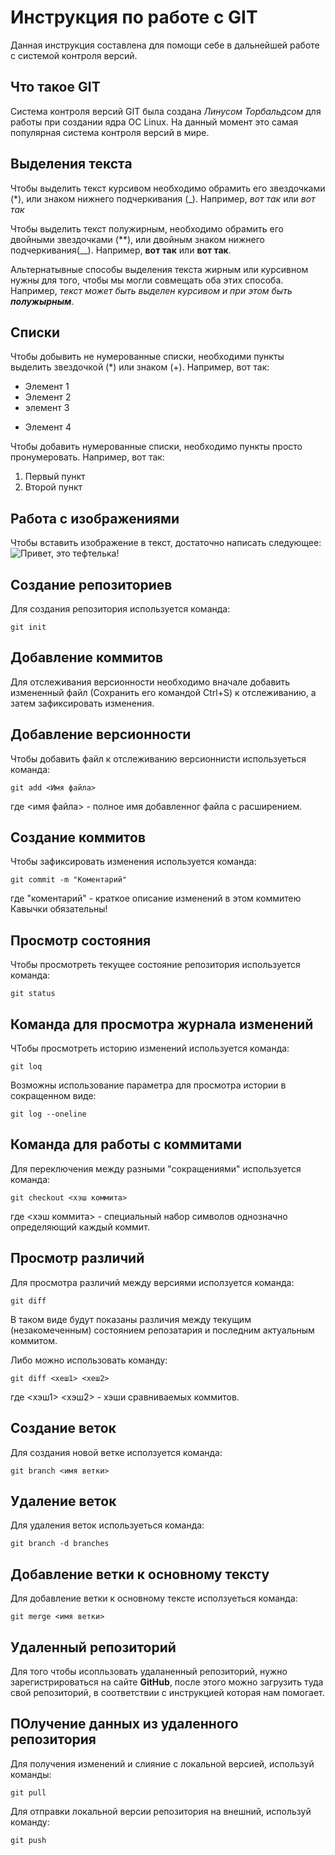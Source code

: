 # **Инструкция по работе с GIT**

Данная инструкция составлена для помощи себе в дальнейшей работе с системой контроля версий.

## Что такое GIT

Система контроля версий GIT была создана *Линусом Торбальдсом* для работы при создании ядра OC Linux. На данный момент это самая популярная система контроля версий в мире.

## Выделения текста

Чтобы выделить текст курсивом необходимо обрамить его звездочками (*), или знаком нижнего подчеркивания (_). Например, *вот так* или _вот так_

Чтобы выделить текст полужирным, необходимо обрамить его двойными звездочками (**), или двойным знаком нижнего подчеркивания(__). Например, **вот так** или __вот так__.

Альтернатывные способы выделения текста жирным или курсивном нужны для того, чтобы мы могли совмещать оба этих способа. Например, _текст может быть выделен курсивом и при этом быть **полужырным**_.

## Списки

Чтобы добывить не нумерованные списки, необходими пункты выделить звездочкой (*) или знаком (+).
Например, вот так: 
* Элемент 1
* Элемент 2
* элемент 3
+ Элемент 4

Чтобы добавить нумерованные списки, необходимо пункты просто пронумеровать.
Например, вот так:
1. Первый пункт
2. Второй пункт

## Работа с изображениями

Чтобы вставить изображение в текст, достаточно написать следующее:
![Привет, это тефтелька!](тефтелька.jpg)

## Создание репозиториев

Для создания репозитория используется команда:

    git init

## Добавление коммитов

Для отслеживания версионности необходимо вначале добавить измененный файл (Сохранить его командой Ctrl+S) к отслеживанию, а затем зафиксировать изменения.

## Добавление версионности

Чтобы добавить файл к отслеживанию версионнисти используеться команда:

    git add <Имя файла>

где <имя файла> - полное имя добавленног файла с расширением. 

## Создание коммитов 

Чтобы зафиксировать изменения используется команда:

    git commit -m "Коментарий"

где "коментарий" - краткое описание изменений в этом коммитею Кавычки обязательны!

## Просмотр состояния

Чтобы просмотреть текущее состояние репозитория используется команда:

    git status 

## Команда для просмотра журнала изменений

ЧТобы просмотреть историю изменений используется команда:

    git loq

Возможны использование параметра для просмотра истории в сокращенном виде:

    git log --oneline

## Команда для работы с коммитами

Для переключения между разными "сокращениями" используется команда:

    git checkout <хэш коммита>

где <хэш коммита> - специальный набор символов однозначно определяющий каждый коммит.

## Просмотр различий

Для просмотра различий между версиями исползуется команда:

    git diff

В таком виде будут показаны различия между текущим (незакомеченным) состоянием репозатария и последним актуальным коммитом.

Либо можно использовать команду:

    git diff <хеш1> <хеш2>

где <хэш1> <хэш2> - хэши сравниваемых коммитов.

## Создание веток

Для создания новой ветке исползуется команда:

    git branch <имя ветки>

## Удаление веток 

Для удаления веток используеться команда:

    git branch -d branches

## Добавление ветки к основному тексту

Для добавление ветки к основному тексте исползуеться команда:

    git merge <имя ветки>

## Удаленный репозиторий

Для того чтобы исопльзовать удаланенный репозиторий, нужно зарегистрироваться на сайте **GitHub**, после этого можно загрузить туда свой репозиторий, в соответствии с инструкцией которая нам помогает.

## ПОлучение данных из удаленного репозитория

Для получения изменений и слияние с локальной версией, используй команды:

    git pull

Для отправки локальной версии репозитория на внешний, используй команду:

    git push
